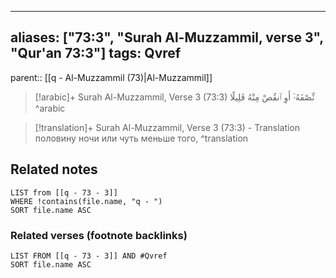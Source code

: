 
---
aliases: ["73:3", "Surah Al-Muzzammil, verse 3", "Qur'an 73:3"]
tags: Qvref
---

parent:: [[q - Al-Muzzammil (73)|Al-Muzzammil]]

> [!arabic]+ Surah Al-Muzzammil, Verse 3 (73:3)
> <span class="quran-arabic">نِّصْفَهُۥٓ أَوِ ٱنقُصْ مِنْهُ قَلِيلًا</span>
^arabic

> [!translation]+ Surah Al-Muzzammil, Verse 3 (73:3) - Translation
> половину ночи или чуть меньше того,
^translation



## Related notes
```dataview
LIST from [[q - 73 - 3]]
WHERE !contains(file.name, "q - ")
SORT file.name ASC
```

### Related verses (footnote backlinks)
```dataview
LIST FROM [[q - 73 - 3]] AND #Qvref
SORT file.name ASC
```

